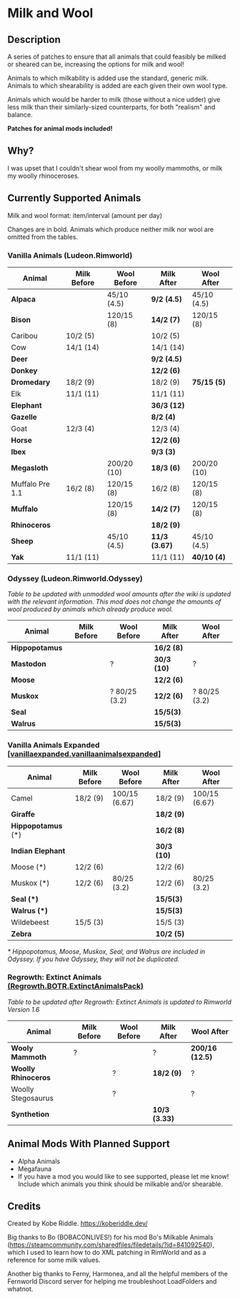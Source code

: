 # Milk and Wool

## Description

A series of patches to ensure that all animals that could feasibly be milked or sheared can be, increasing the options for milk and wool!

Animals to which milkability is added use the standard, generic milk. Animals to which shearability is added are each given their own wool type.

Animals which would be harder to milk (those without a nice udder) give less milk than their similarly-sized counterparts, for both "realism" and balance.

**Patches for animal mods included!**

## Why?

I was upset that I couldn't shear wool from my woolly mammoths, or milk my woolly rhinoceroses.

## Currently Supported Animals

Milk and wool format: item/interval (amount per day)

Changes are in bold. Animals which produce neither milk nor wool are omitted from the tables.

### Vanilla Animals (Ludeon.Rimworld)

| Animal          | Milk Before | Wool Before | Milk After      | Wool After    |
| --------------- | ----------- | ----------- | --------------- | ------------- |
| **Alpaca**      |             | 45/10 (4.5) | **9/2 (4.5)**   | 45/10 (4.5)   |
| **Bison**       |             | 120/15 (8)  | **14/2 (7)**    | 120/15 (8)    |
| Caribou         | 10/2 (5)    |             | 10/2 (5)        |               |
| Cow             | 14/1 (14)   |             | 14/1 (14)       |               |
| **Deer**        |             |             | **9/2 (4.5)**   |               |
| **Donkey**      |             |             | **12/2 (6)**    |               |
| **Dromedary**   | 18/2 (9)    |             | 18/2 (9)        | **75/15 (5)** |
| Elk             | 11/1 (11)   |             | 11/1 (11)       |               |
| **Elephant**    |             |             | **36/3 (12)**   |               |
| **Gazelle**     |             |             | **8/2 (4)**     |               |
| Goat            | 12/3 (4)    |             | 12/3 (4)        |               |
| **Horse**       |             |             | **12/2 (6)**    |               |
| **Ibex**        |             |             | **9/3 (3)**     |               |
| **Megasloth**   |             | 200/20 (10) | **18/3 (6)**    | 200/20 (10)   |
| Muffalo Pre 1.1 | 16/2 (8)    | 120/15 (8)  | 16/2 (8)        | 120/15 (8)    |
| **Muffalo**     |             | 120/15 (8)  | **14/2 (7)**    | 120/15 (8)    |
| **Rhinoceros**  |             |             | **18/2 (9)**    |               |
| **Sheep**       |             | 45/10 (4.5) | **11/3 (3.67)** | 45/10 (4.5)   |
| **Yak**         | 11/1 (11)   |             | 11/1 (11)       | **40/10 (4)** |

### Odyssey (Ludeon.Rimworld.Odyssey)

*Table to be updated with unmodded wool amounts after the wiki is updated with the relevant information. This mod does not change the amounts of wool produced by animals which already produce wool.*

| Animal           | Milk Before | Wool Before   | Milk After    | Wool After    |
| ---------------- | ----------- | ------------- | ------------- | ------------- |
| **Hippopotamus** |             |               | **16/2 (8)**  |               |
| **Mastodon**     |             | ?             | **30/3 (10)** | ?             |
| **Moose**        |             |               | **12/2 (6)**  |               |
| **Muskox**       |             | ? 80/25 (3.2) | **12/2 (6)**  | ? 80/25 (3.2) |
| **Seal**         |             |               | **15/5(3)**   |               |
| **Walrus**       |             |               | **15/5(3)**   |               |

### Vanilla Animals Expanded [[vanillaexpanded.vanillaanimalsexpanded](https://steamcommunity.com/sharedfiles/filedetails/?id=2871933948)]

| Animal               | Milk Before | Wool Before   | Milk After    | Wool After    |
| -------------------- | ----------- | ------------- | ------------- | ------------- |
| Camel                | 18/2 (9)    | 100/15 (6.67) | 18/2 (9)      | 100/15 (6.67) |
| **Giraffe**          |             |               | **18/2 (9)**  |               |
| **Hippopotamus** (*) |             |               | **16/2 (8)**  |               |
| **Indian Elephant**  |             |               | **30/3 (10)** |               |
| Moose (*)            | 12/2 (6)    |               | 12/2 (6)      |               |
| Muskox (*)           | 12/2 (6)    | 80/25 (3.2)   | 12/2 (6)      | 80/25 (3.2)   |
| **Seal (*)**         |             |               | **15/5(3)**   |               |
| **Walrus (*)**       |             |               | **15/5(3)**   |               |
| Wildebeest           | 15/5 (3)    |               | 15/5 (3)      |               |
| **Zebra**            |             |               | **10/2 (5)**  |               |

*\* Hippopotamus, Moose, Muskox, Seal, and Walrus are included in Odyssey. If you have Odyssey, they will not be duplicated.*

### Regrowth: Extinct Animals [(Regrowth.BOTR.ExtinctAnimalsPack)](https://steamcommunity.com/sharedfiles/filedetails/?id=2266685892)

*Table to be updated after Regrowth: Extinct Animals is updated to Rimworld Version 1.6*

| Animal                | Milk Before | Wool Before | Milk After      | Wool After        |
| --------------------- | ----------- | ----------- | --------------- | ----------------- |
| **Wooly Mammoth**     | ?           |             | ?               | **200/16 (12.5)** |
| **Woolly Rhinoceros** |             | ?           | **18/2 (9)**    | ?                 |
| Woolly Stegosaurus    |             | ?           |                 | ?                 |
| **Synthetion**        |             |             | **10/3 (3.33)** |                   |

## Animal Mods With Planned Support

- Alpha Animals
- Megafauna
- If you have a mod you would like to see supported, please let me know! Include which animals you think should be milkable and/or shearable.

## Credits

Created by Kobe Riddle. <https://koberiddle.dev/>

Big thanks to Bo (BOBACONLIVES!) for his mod Bo's Milkable Animals (<https://steamcommunity.com/sharedfiles/filedetails/?id=841092540>), which I used to learn how to do XML patching in RimWorld and as a reference for some milk values.

Another big thanks to Ferny, Harmonea, and all the helpful members of the Fernworld Discord server for helping me troubleshoot LoadFolders and whatnot.
